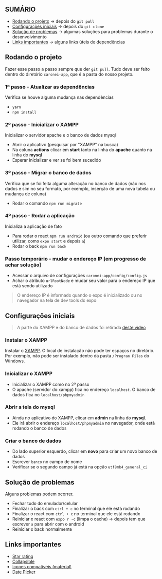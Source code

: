 ## SUMÁRIO
- [Rodando o projeto](#rodando-o-projeto) -> depois do <code>git pull</code>
- [Configurações iniciais](#configurações-iniciais) -> depois do <code>git clone</code>
- [Solução de problemas](#solução-de-problemas) -> algumas soluções para problemas durante o desenvolvimento
- [Links importantes](#links-importantes) -> alguns links úteis de dependências


## Rodando o projeto
Fazer esse passo a passo sempre que der <code>git pull</code>. Tudo deve ser feito dentro do diretório <code>caronei-app</code>, que é a pasta do nosso projeto.

### 1º passo - Atualizar as dependências
Verifica se houve alguma mudança nas dependências
- <code>yarn</code>
- <code>npm install</code>

### 2º passo - Inicializar o XAMPP
Inicializar o servidor apache e o banco de dados mysql
- Abrir o aplicativo (pesquisar por "XAMPP" na busca)
- Na coluna **actions** clicar em **start** tanto na linha do **apache** quanto na linha do **mysql**
- Esperar inicializar e ver se foi bem sucedido

### 3º passo - Migrar o banco de dados
Verifica que se foi feita alguma alteração no banco de dados (não nos dados e sim no seu formato, por exemplo, inserção de uma nova tabela ou mudança de coluna)
- Rodar o comando <code>npm run migrate</code>

### 4º passo - Rodar a aplicação
Inicializa a aplicação de fato
- Para rodar o react <code>npm run android</code> (ou outro comando que preferir utilizar, como <code>expo start</code> e depois <code>a</code>)
- Rodar o back <code>npm run back</code>

### Passo temporário - mudar o endereço IP [em progresso de achar solução]
- Acessar o arquivo de configurações <code>caronei-app/config/config.js</code>
- Achar o atributo <code>urlRootNode</code> e mudar seu valor para o endereço IP que está sendo utilizado
> O endereço IP é informado quando o expo é inicializado ou no navegador na tela de dev tools do expo


## Configurações iniciais
> A parte do XAMPP e do banco de dados foi retirada [deste vídeo](https://www.youtube.com/watch?v=KEZ1lDWSSAo)
### Instalar o XAMPP
Instalar o [XAMPP](https://www.apachefriends.org/pt_br/download.html). O local de instalação não pode ter espaços no diretório. Por exemplo, não pode ser instalado dentro da pasta <code>/Program Files</code> do Windows.

### Inicializar o XAMPP
- Inicializar o XAMPP como no 2º passo
- O apache (servidor do xampp) fica no endereço <code>localhost</code>. O banco de dados fica no <code>localhost/phpmyadmin</code>

### Abrir a tela do mysql
- Ainda no aplicativo do XAMPP, clicar em **admin** na linha do **mysql**.
- Ele irá abrir o endereço <code>localhost/phpmyadmin</code> no navegador, onde está rodando o banco de dados

### Criar o banco de dados
- Do lado superior esquerdo, clicar em **novo** para criar um novo banco de dados
- Escrever <code>banco</code> no campo de nome
- Verificar se o segundo campo já está na opção <code>utf8mb4_general_ci</code>


## Solução de problemas
Alguns problemas podem ocorrer.
- Fechar tudo do emulador/celular
- Finalizar o back com <code>ctrl + c</code> no terminal que ele está rodando
- Finalizar o react com <code>ctrl + c</code> no terminal que ele está rodando
- Reiniciar o react com <code>expo r -c</code> (limpa o cache) -> depois tem que escrever <code>a</code> para abrir com o android
- Reiniciar o back normalmente



## Links importantes
- [Star rating](https://github.com/djchie/react-native-star-rating)
- [Collapsible](https://www.npmjs.com/package/react-native-collapsible)
- [Icones compatíveis (material)](https://materialdesignicons.com/)
- [Date Picker](https://github.com/react-native-datetimepicker/datetimepicker)
